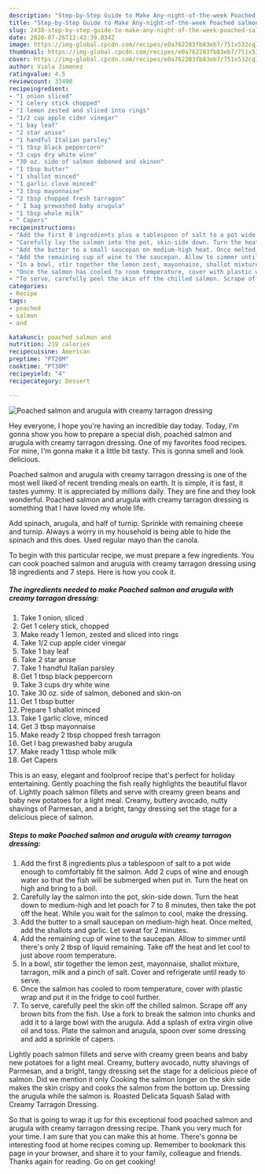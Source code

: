 ```yaml
---
description: "Step-by-Step Guide to Make Any-night-of-the-week Poached salmon and arugula with creamy tarragon dressing"
title: "Step-by-Step Guide to Make Any-night-of-the-week Poached salmon and arugula with creamy tarragon dressing"
slug: 2438-step-by-step-guide-to-make-any-night-of-the-week-poached-salmon-and-arugula-with-creamy-tarragon-dressing
date: 2020-07-26T12:43:39.034Z
image: https://img-global.cpcdn.com/recipes/e0a762283fb83eb7/751x532cq70/poached-salmon-and-arugula-with-creamy-tarragon-dressing-recipe-main-photo.jpg
thumbnail: https://img-global.cpcdn.com/recipes/e0a762283fb83eb7/751x532cq70/poached-salmon-and-arugula-with-creamy-tarragon-dressing-recipe-main-photo.jpg
cover: https://img-global.cpcdn.com/recipes/e0a762283fb83eb7/751x532cq70/poached-salmon-and-arugula-with-creamy-tarragon-dressing-recipe-main-photo.jpg
author: Viola Jimenez
ratingvalue: 4.5
reviewcount: 33490
recipeingredient:
- "1 onion sliced"
- "1 celery stick chopped"
- "1 lemon zested and sliced into rings"
- "1/2 cup apple cider vinegar"
- "1 bay leaf"
- "2 star anise"
- "1 handful Italian parsley"
- "1 tbsp black peppercorn"
- "3 cups dry white wine"
- "30 oz. side of salmon deboned and skinon"
- "1 tbsp butter"
- "1 shallot minced"
- "1 garlic clove minced"
- "3 tbsp mayonnaise"
- "2 tbsp chopped fresh tarragon"
- " I bag prewashed baby arugula"
- "1 tbsp whole milk"
- " Capers"
recipeinstructions:
- "Add the first 8 ingredients plus a tablespoon of salt to a pot wide enough to comfortably fit the salmon. Add 2 cups of wine and enough water so that the fish will be submerged when put in. Turn the heat on high and bring to a boil."
- "Carefully lay the salmon into the pot, skin-side down. Turn the heat down to medium-high and let poach for 7 to 8 minutes, then take the pot off the heat. While you wait for the salmon to cool, make the dressing."
- "Add the butter to a small saucepan on medium-high heat. Once melted, add the shallots and garlic. Let sweat for 2 minutes."
- "Add the remaining cup of wine to the saucepan. Allow to simmer until there&#39;s only 2 tbsp of liquid remaining. Take off the heat and let cool to just above room temperature."
- "In a bowl, stir together the lemon zest, mayonnaise, shallot mixture, tarragon, milk and a pinch of salt. Cover and refrigerate until ready to serve."
- "Once the salmon has cooled to room temperature, cover with plastic wrap and put it in the fridge to cool further."
- "To serve, carefully peel the skin off the chilled salmon. Scrape off any brown bits from the fish. Use a fork to break the salmon into chunks and add it to a large bowl with the arugula. Add a splash of extra virgin olive oil and toss. Plate the salmon and arugula, spoon over some dressing and add a sprinkle of capers."
categories:
- Recipe
tags:
- poached
- salmon
- and

katakunci: poached salmon and 
nutrition: 219 calories
recipecuisine: American
preptime: "PT20M"
cooktime: "PT30M"
recipeyield: "4"
recipecategory: Dessert

---
```



![Poached salmon and arugula with creamy tarragon dressing](https://img-global.cpcdn.com/recipes/e0a762283fb83eb7/751x532cq70/poached-salmon-and-arugula-with-creamy-tarragon-dressing-recipe-main-photo.jpg)

Hey everyone, I hope you're having an incredible day today. Today, I'm gonna show you how to prepare a special dish, poached salmon and arugula with creamy tarragon dressing. One of my favorites food recipes. For mine, I'm gonna make it a little bit tasty. This is gonna smell and look delicious.

Poached salmon and arugula with creamy tarragon dressing is one of the most well liked of recent trending meals on earth. It is simple, it is fast, it tastes yummy. It is appreciated by millions daily. They are fine and they look wonderful. Poached salmon and arugula with creamy tarragon dressing is something that I have loved my whole life.

Add spinach, arugula, and half of turnip. Sprinkle with remaining cheese and turnip. Always a worry in my household is being able to hide the spinach and this does. Used regular mayo than the canola.


To begin with this particular recipe, we must prepare a few ingredients. You can cook poached salmon and arugula with creamy tarragon dressing using 18 ingredients and 7 steps. Here is how you cook it.

<!--inarticleads1-->

##### The ingredients needed to make Poached salmon and arugula with creamy tarragon dressing:

1. Take 1 onion, sliced
1. Get 1 celery stick, chopped
1. Make ready 1 lemon, zested and sliced into rings
1. Take 1/2 cup apple cider vinegar
1. Take 1 bay leaf
1. Take 2 star anise
1. Take 1 handful Italian parsley
1. Get 1 tbsp black peppercorn
1. Take 3 cups dry white wine
1. Take 30 oz. side of salmon, deboned and skin-on
1. Get 1 tbsp butter
1. Prepare 1 shallot minced
1. Take 1 garlic clove, minced
1. Get 3 tbsp mayonnaise
1. Make ready 2 tbsp chopped fresh tarragon
1. Get  I bag prewashed baby arugula
1. Make ready 1 tbsp whole milk
1. Get  Capers


This is an easy, elegant and foolproof recipe that&#39;s perfect for holiday entertaining. Gently poaching the fish really highlights the beautiful flavor of. Lightly poach salmon fillets and serve with creamy green beans and baby new potatoes for a light meal. Creamy, buttery avocado, nutty shavings of Parmesan, and a bright, tangy dressing set the stage for a delicious piece of salmon. 

<!--inarticleads2-->

##### Steps to make Poached salmon and arugula with creamy tarragon dressing:

1. Add the first 8 ingredients plus a tablespoon of salt to a pot wide enough to comfortably fit the salmon. Add 2 cups of wine and enough water so that the fish will be submerged when put in. Turn the heat on high and bring to a boil.
1. Carefully lay the salmon into the pot, skin-side down. Turn the heat down to medium-high and let poach for 7 to 8 minutes, then take the pot off the heat. While you wait for the salmon to cool, make the dressing.
1. Add the butter to a small saucepan on medium-high heat. Once melted, add the shallots and garlic. Let sweat for 2 minutes.
1. Add the remaining cup of wine to the saucepan. Allow to simmer until there&#39;s only 2 tbsp of liquid remaining. Take off the heat and let cool to just above room temperature.
1. In a bowl, stir together the lemon zest, mayonnaise, shallot mixture, tarragon, milk and a pinch of salt. Cover and refrigerate until ready to serve.
1. Once the salmon has cooled to room temperature, cover with plastic wrap and put it in the fridge to cool further.
1. To serve, carefully peel the skin off the chilled salmon. Scrape off any brown bits from the fish. Use a fork to break the salmon into chunks and add it to a large bowl with the arugula. Add a splash of extra virgin olive oil and toss. Plate the salmon and arugula, spoon over some dressing and add a sprinkle of capers.


Lightly poach salmon fillets and serve with creamy green beans and baby new potatoes for a light meal. Creamy, buttery avocado, nutty shavings of Parmesan, and a bright, tangy dressing set the stage for a delicious piece of salmon. Did we mention it only Cooking the salmon longer on the skin side makes the skin crispy and cooks the salmon from the bottom up. Dressing the arugula while the salmon is. Roasted Delicata Squash Salad with Creamy Tarragon Dressing. 

So that is going to wrap it up for this exceptional food poached salmon and arugula with creamy tarragon dressing recipe. Thank you very much for your time. I am sure that you can make this at home. There's gonna be interesting food at home recipes coming up. Remember to bookmark this page in your browser, and share it to your family, colleague and friends. Thanks again for reading. Go on get cooking!
